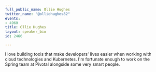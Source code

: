 ```yaml
---
full_public_name: Ollie Hughes
twitter_name: "@olliehughes82"
events:
- 4960
title: Ollie Hughes
layout: speaker_bio
id: 2466

---
```

I love building tools that make developers' lives easier when working with cloud technologies and Kubernetes. I'm fortunate enough to work on the Spring team at Pivotal alongside some very smart people.